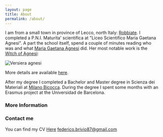 ```yaml
---
layout: page
title: About
permalink: /about/
---
```



I am from a small town in province of Lecco, north Italy: [Robbiate](https://it.wikipedia.org/wiki/Robbiate).
I completed a P.N.I. Maturita' scientifica at "Liceo Scientifico Maria Gaetana Agnesi". A part the school itself, spend a couple of minutes reading who was and what [Maria Gaetana Agnesi](https://en.wikipedia.org/wiki/Maria_Gaetana_Agnesi) did.
Her most notable work is the [Witch of Agnesi](https://en.wikipedia.org/wiki/Witch_of_Agnesi):


![Versiera agnesi](https://lh3.googleusercontent.com/-lS4UFFq6b68/U3X5mHJW6_I/AAAAAAAAGWM/13J8jqdTe1g/w506-h324/witch_Agnesi.gif)

More details are available [here](http://www.wolframalpha.com/input/?i=witch+agnesi).

After my degree I completed a Bachelor and Master degree in Scienza dei Materiali at [Milano Bicocca](www.unimib.it).
During the degree I spent some months with an Erasmus project at the Universidad de Barcelona.



### More Information


### Contact me
You can find my CV [Here](/image/cv.pdf)
[federico.brivio87@gmail.com](mailto:federico.brivio87@gmail.com)
